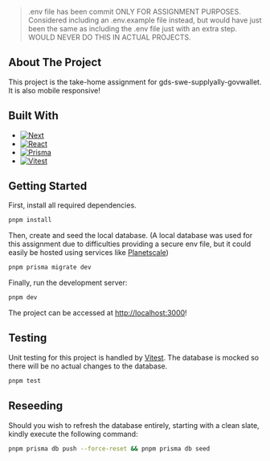 > .env file has been commit ONLY FOR ASSIGNMENT PURPOSES. Considered including an .env.example file instead, but would have just been the same as including the .env file just with an extra step. WOULD NEVER DO THIS IN ACTUAL PROJECTS.

## About The Project
This project is the take-home assignment for gds-swe-supplyally-govwallet. It is also mobile responsive!

## Built With

* [![Next][Next.js]][Next-url]
* [![React][React.js]][React-url]
* [![Prisma][Prisma]][Prisma-url]
* [![Vitest][Vitest]][Vitest-url]

## Getting Started

First, install all required dependencies.
```bash
pnpm install
```

Then, create and seed the local database. (A local database was used for this assignment due to difficulties providing a secure env file, but it could easily be hosted using services like [Planetscale](https://planetscale.com/]))
```bash
pnpm prisma migrate dev
```

Finally, run the development server:

```bash
pnpm dev
```

The project can be accessed at [http://localhost:3000](http://localhost:3000)!

## Testing

Unit testing for this project is handled by [Vitest][Vitest-url]. The database is mocked so there will be no actual changes to the database.

```bash
pnpm test
```

## Reseeding

Should you wish to refresh the database entirely, starting with a clean slate, kindly execute the following command:

```bash
pnpm prisma db push --force-reset && pnpm prisma db seed
```

[Next.js]: https://img.shields.io/badge/next.js-000000?style=for-the-badge&logo=nextdotjs&logoColor=white
[Next-url]: https://nextjs.org/
[React.js]: https://img.shields.io/badge/React-20232A?style=for-the-badge&logo=react&logoColor=61DAFB
[React-url]: https://reactjs.org/
[Prisma]: https://img.shields.io/badge/Prisma-3982CE?style=for-the-badge&logo=Prisma&logoColor=white
[Prisma-url]: https://www.prisma.io/
[Vitest]: https://img.shields.io/badge/-Vitest-%252529?style=for-the-badge&logo=vitest&logoColor=white
[Vitest-url]: https://vitest.dev/
